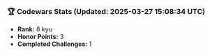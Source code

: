 ### 🏆 Codewars Stats (Updated: 2025-03-27 15:08:34 UTC)

- **Rank:** 8 kyu
- **Honor Points:** 3
- **Completed Challenges:** 1

